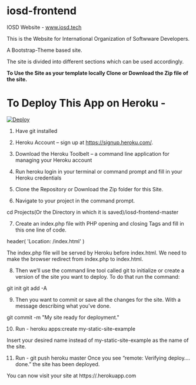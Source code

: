# iosd-frontend
IOSD Website - <a>www.iosd.tech</a>

This is the Website for International Organization of Softwware Developers.

A Bootstrap-Theme based site.

The site is divided into different sections which can be used accordingly.


<strong>To Use the Site as your template locally Clone or Download the Zip file of the site.</strong>




<h1>To Deploy This App on Heroku -</h1> 

[![Deploy](https://www.herokucdn.com/deploy/button.svg)](https://heroku.com/deploy)


1) Have git installed

2) Heroku Account – sign up at https://signup.heroku.com/.

3) Download the Heroku Toolbelt – a command line application for managing your Heroku account

4) Run heroku login in your terminal or command prompt and fill in your Heroku credentials

5) Clone the Repository or Download the Zip folder for this Site.

6) Navigate to your project in the command prompt.

cd Projects(Or the Directory in which it is saved)/iosd-frontend-master

7) Create an index.php file with PHP opening and closing Tags and fill in this one line of code.

  header( 'Location: /index.html' ) 

The index.php file will be served by Heroku before index.html. We need to make the browser redirect from index.php to index.html.

8) Then we’ll use the command line tool called git to initialize or create a version of the site you want to deploy. To do that run the command:

git init
git add -A

9) Then you want to commit or save all the changes for the site. With a message describing what you’ve done.

git commit -m "My site ready for deployment."

10) Run - heroku apps:create my-static-site-example

Insert your desired name instead of my-static-site-example as the name of the site.

11) Run - git push heroku master
Once you see “remote: Verifying deploy…. done.” the site has been deployed.

You can now visit your site at https://<whatever-name-you-selected>.herokuapp.com 



